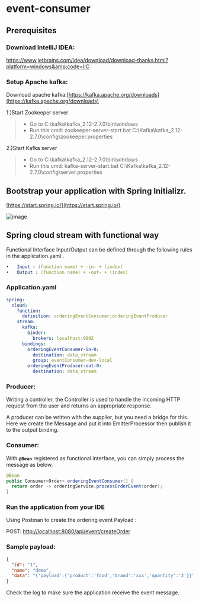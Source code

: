 # event-consumer
## Prerequisites

### Download IntelliJ IDEA:

https://www.jetbrains.com/idea/download/download-thanks.html?platform=windows&amp;code=IIC

### Setup Apache kafka:

Download apache kafka:[https://kafka.apache.org/downloads](https://kafka.apache.org/downloads)

1.)Start Zookeeper server

> - Go to C:\kafka\kafka\_2.12-2.7.0\bin\windows
> - Run this cmd: zookeeper-server-start.bat C:\Kafka\kafka\_2.12-2.7.0\config\zookeeper.properties

2.)Start Kafka server

> - Go to C:\kafka\kafka\_2.12-2.7.0\bin\windows
> - Run this cmd: kafka-server-start.bat C:\Kafka\kafka\_2.12-2.7.0\config\server.properties

## Bootstrap your application with Spring Initializr.

[https://start.spring.io/](https://start.spring.io/)

![image](https://user-images.githubusercontent.com/37209814/106872542-6e3a1480-66a1-11eb-95ae-6ec7a54b453d.png)

## Spring cloud stream with functional way

Functional Interface Input/Output can be defined through the following rules in the application.yaml .

```yaml
•	Input : (function name) + -in- + (index)
•	Output : (function name) + -out- + (index)
```

### Application.yaml
```yaml
spring:
  cloud:
    function:
      definition: orderingEventConsumer;orderingEventProducer
    stream:
      kafka:
        binder:
          brokers: localhost:9092
      bindings:
        orderingEventConsumer-in-0:
          destination: data_stream
          group: eventConsumer-dev-local
        orderingEventProducer-out-0:
          destination: data_stream

```

### Producer:

Writing a controller, the Controller is used to handle the incoming HTTP request from the user and returns an appropriate response.

A producer can be written with the supplier, but you need a bridge for this. Here we create the Message and put it into EmitterProcessor then publish it to the output binding.

### Consumer:

With **`@Bean`** registered as functional interface, you can simply process the message as below.
```java
@Bean
public Consumer<Order> orderingEventConsumer() {
  return order -> orderingService.processOrderEvent(order);
}

```

### Run the application from your IDE

Using Postman to create the ordering event Payload :

POST: [http://localhost:8080/api/event/createOrder](http://localhost:8080/api/event/createOrder)

### Sample payload:
```json
{
  "id": "1",
  "name": "demo",
  "data": "{'payload':{'product':'food','brand':'xxx','quantity':'2'}}"
}

```

Check the log to make sure the application receive the event message.

